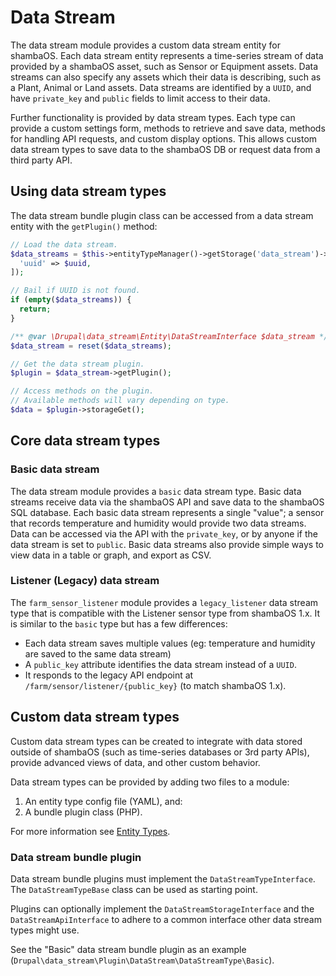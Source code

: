 # Data Stream

The data stream module provides a custom data stream entity for shambaOS. Each
data stream entity represents a time-series stream of data provided by a
shambaOS asset, such as Sensor or Equipment assets. Data streams can also specify
any assets which their data is describing, such as a Plant, Animal or
Land assets. Data streams are identified by a `UUID`, and have `private_key` and
`public` fields to limit access to their data.

Further functionality is provided by data stream types. Each type can provide a
custom settings form, methods to retrieve and save data, methods for handling
API requests, and custom display options. This allows custom data stream types
to save data to the shambaOS DB or request data from a third party API.

## Using data stream types

The data stream bundle plugin class can be accessed from a data stream entity
with the `getPlugin()` method:

```php
// Load the data stream.
$data_streams = $this->entityTypeManager()->getStorage('data_stream')->loadByProperties([
  'uuid' => $uuid,
]);

// Bail if UUID is not found.
if (empty($data_streams)) {
  return;
}

/** @var \Drupal\data_stream\Entity\DataStreamInterface $data_stream */
$data_stream = reset($data_streams);

// Get the data stream plugin.
$plugin = $data_stream->getPlugin();

// Access methods on the plugin.
// Available methods will vary depending on type.
$data = $plugin->storageGet();
```

## Core data stream types

### Basic data stream

The data stream module provides a `basic` data stream type. Basic data streams
receive data via the shambaOS API and save data to the shambaOS SQL database. Each
basic data stream represents a single "value"; a sensor that records
temperature and humidity would provide two data streams. Data can be accessed
via the API with the `private_key`, or by anyone if the data stream is set to
`public`. Basic data streams also provide simple ways to view data in a
table or graph, and export as CSV.

### Listener (Legacy) data stream

The `farm_sensor_listener` module provides a `legacy_listener` data stream type
that is compatible with the Listener sensor type from shambaOS 1.x. It is
similar to the `basic` type but has a few differences:

- Each data stream saves multiple values (eg: temperature and humidity are
  saved to the same data stream)
- A `public_key` attribute identifies the data stream instead of a `UUID`.
- It responds to the legacy API endpoint at `/farm/sensor/listener/{public_key}`
  (to match shambaOS 1.x).

## Custom data stream types

Custom data stream types can be created to integrate with data stored outside
of shambaOS (such as time-series databases or 3rd party APIs), provide advanced
views of data, and other custom behavior.

Data stream types can be provided by adding two files to a module:

1. An entity type config file (YAML), and:
2. A bundle plugin class (PHP).

For more information see [Entity Types](/development/module/entities).

### Data stream bundle plugin

Data stream bundle plugins must implement the `DataStreamTypeInterface`. The
`DataStreamTypeBase` class can be used as starting point.

Plugins can optionally implement the `DataStreamStorageInterface` and the
`DataStreamApiInterface` to adhere to a common interface other data stream
types might use.

See the "Basic" data stream bundle plugin as an example
(`Drupal\data_stream\Plugin\DataStream\DataStreamType\Basic`).
